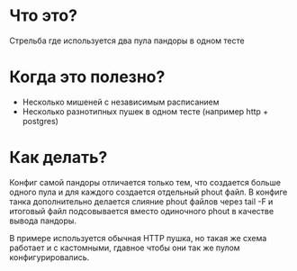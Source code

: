 # Что это?

Стрельба где используется два пула пандоры в одном тесте

# Когда это полезно?

- Несколько мишеней с независимым расписанием
- Несколько разнотипных пушек в одном тесте (например http + postgres)

# Как делать?

Конфиг самой пандоры отличается только тем, что создается больше одного пула и для каждого создается отдельный phout файл. В конфиге танка дополнительно делается слияние phout файлов через tail -F и итоговый файл подсовывается вместо одиночного phout в качестве вывода пандоры.

В примере используется обычная HTTP пушка, но такая же схема работает и с кастомными, гдавное чтобы они так же пулом конфигурировались.
